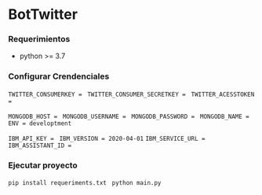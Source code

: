 # BotTwitter

### Requerimientos 

* python >= 3.7

### Configurar Crendenciales

`TWITTER_CONSUMERKEY = `
`TWITTER_CONSUMER_SECRETKEY = `
`TWITTER_ACESSTOKEN = `

`MONGODB_HOST = `
`MONGODB_USERNAME = `
`MONGODB_PASSWORD = `
`MONGODB_NAME = `
`ENV = developtment`

`IBM_API_KEY = `
`IBM_VERSION = 2020-04-01`
`IBM_SERVICE_URL = `
`IBM_ASSISTANT_ID = `


### Ejecutar proyecto 

`pip install requeriments.txt `
`python main.py `
